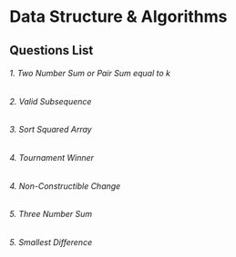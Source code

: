 # Data Structure & Algorithms

## Questions List

###### 1. Two Number Sum or Pair Sum equal to k
###### 2. Valid Subsequence
###### 3. Sort Squared Array
###### 4. Tournament Winner
###### 4. Non-Constructible Change
###### 5. Three Number Sum
###### 5. Smallest Difference